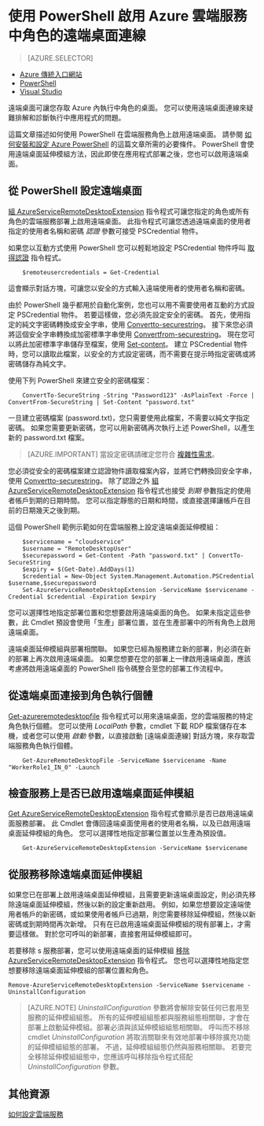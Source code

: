 <properties 
pageTitle="使用 PowerShell 啟用 Azure 雲端服務中角色的遠端桌面連線" 
description="如何使用 PowerShell 設定的 Azure 雲端服務應用程式以允許遠端桌面連線" 
services="cloud-services" 
documentationCenter="" 
authors="sbtron" 
manager="timlt" 
editor=""/>
<tags 
ms.service="cloud-services" 
ms.workload="tbd" 
ms.tgt_pltfrm="na" 
ms.devlang="na" 
ms.topic="article" 
ms.date="09/17/2015" 
ms.author="saurabh"/>

# 使用 PowerShell 啟用 Azure 雲端服務中角色的遠端桌面連線

>[AZURE.SELECTOR]
- [Azure 傳統入口網站](cloud-services-role-enable-remote-desktop.md)
- [PowerShell](cloud-services-role-enable-remote-desktop-powershell.md)
- [Visual Studio](https://msdn.microsoft.com/library/gg443832.aspx)


遠端桌面可讓您存取 Azure 內執行中角色的桌面。 您可以使用遠端桌面連線來疑難排解和診斷執行中應用程式的問題。 

這篇文章描述如何使用 PowerShell 在雲端服務角色上啟用遠端桌面。 請參閱 [如何安裝和設定 Azure PowerShell](powershell-install-configure.md) 的這篇文章所需的必要條件。 PowerShell 會使用遠端桌面延伸模組方法，因此即使在應用程式部署之後，您也可以啟用遠端桌面。 


## 從 PowerShell 設定遠端桌面

 [組 AzureServiceRemoteDesktopExtension](https://msdn.microsoft.com/library/azure/dn495117.aspx) 指令程式可讓您指定的角色或所有角色的雲端服務部署上啟用遠端桌面。 此指令程式可讓您透過遠端桌面的使用者指定的使用者名稱和密碼 *認證* 參數可接受 PSCredential 物件。

如果您以互動方式使用 PowerShell 您可以輕鬆地設定 PSCredential 物件呼叫 [取得認證](https://technet.microsoft.com/library/hh849815.aspx) 指令程式。 

```
    $remoteusercredentials = Get-Credential
```

這會顯示對話方塊，可讓您以安全的方式輸入遠端使用者的使用者名稱和密碼。 

由於 PowerShell 幾乎都用於自動化案例，您也可以用不需要使用者互動的方式設定 PSCredential 物件。 若要這樣做，您必須先設定安全的密碼。 首先，使用指定的純文字密碼轉換成安全字串，使用 [Convertto-securestring](https://technet.microsoft.com/library/hh849818.aspx)。 接下來您必須將這個安全字串轉換成加密標準字串使用 [Convertfrom-securestring](https://technet.microsoft.com/library/hh849814.aspx)。 現在您可以將此加密標準字串儲存至檔案，使用 [Set-content](https://technet.microsoft.com/library/ee176959.aspx)。 建立 PSCredential 物件時，您可以讀取此檔案，以安全的方式設定密碼，而不需要在提示時指定密碼或將密碼儲存為純文字。 

使用下列 PowerShell 來建立安全的密碼檔案：  

```
    ConvertTo-SecureString -String "Password123" -AsPlainText -Force | ConvertFrom-SecureString | Set-Content "password.txt"
``` 

一旦建立密碼檔案 (password.txt)，您只需要使用此檔案，不需要以純文字指定密碼。 如果您需要更新密碼，您可以用新密碼再次執行上述 PowerShell，以產生新的 password.txt 檔案。 

>[AZURE.IMPORTANT] 當設定密碼請確定您符合 [複雜性需求](https://technet.microsoft.com/library/cc786468.aspx)。 

您必須從安全的密碼檔案建立認證物件讀取檔案內容，並將它們轉換回安全字串，使用 [Convertto-securestring](https://technet.microsoft.com/library/hh849818.aspx)。 除了認證之外 [組 AzureServiceRemoteDesktopExtension](https://msdn.microsoft.com/library/azure/dn495117.aspx) 指令程式也接受 *到期* 參數指定的使用者帳戶到期的日期時間。 您可以指定靜態的日期和時間，或直接選擇讓帳戶在目前的日期幾天之後到期。

這個 PowerShell 範例示範如何在雲端服務上設定遠端桌面延伸模組：   

```
    $servicename = "cloudservice"
    $username = "RemoteDesktopUser"
    $securepassword = Get-Content -Path "password.txt" | ConvertTo-SecureString
    $expiry = $(Get-Date).AddDays(1)
    $credential = New-Object System.Management.Automation.PSCredential $username,$securepassword
    Set-AzureServiceRemoteDesktopExtension -ServiceName $servicename -Credential $credential -Expiration $expiry 
```
您可以選擇性地指定部署位置和您想要啟用遠端桌面的角色。 如果未指定這些參數，此 Cmdlet 預設會使用「生產」部署位置，並在生產部署中的所有角色上啟用遠端桌面。 

遠端桌面延伸模組與部署相關聯。 如果您已經為服務建立新的部署，則必須在新的部署上再次啟用遠端桌面。 如果您想要在您的部署上一律啟用遠端桌面，應該考慮將啟用遠端桌面的 PowerShell 指令碼整合至您的部署工作流程中。


## 從遠端桌面連接到角色執行個體
 [Get-azureremotedesktopfile](https://msdn.microsoft.com/library/azure/dn495261.aspx) 指令程式可以用來遠端桌面，您的雲端服務的特定角色執行個體。 您可以使用 *LocalPath* 參數，cmdlet 下載 RDP 檔案儲存在本機，或者您可以使用 *啟動* 參數，以直接啟動 [遠端桌面連線] 對話方塊，來存取雲端服務角色執行個體。

```
    Get-AzureRemoteDesktopFile -ServiceName $servicename -Name "WorkerRole1_IN_0" -Launch
```


## 檢查服務上是否已啟用遠端桌面延伸模組 
 [Get AzureServiceRemoteDesktopExtension](https://msdn.microsoft.com/library/azure/dn495261.aspx) 指令程式會顯示是否已啟用遠端桌面服務部署。 此 Cmdlet 會傳回遠端桌面使用者的使用者名稱，以及已啟用遠端桌面延伸模組的角色。 您可以選擇性地指定部署位置並以生產為預設值。

```
    Get-AzureServiceRemoteDesktopExtension -ServiceName $servicename
```

## 從服務移除遠端桌面延伸模組 
如果您已在部署上啟用遠端桌面延伸模組，且需要更新遠端桌面設定，則必須先移除遠端桌面延伸模組，然後以新的設定重新啟用。 例如，如果您想要設定遠端使用者帳戶的新密碼，或如果使用者帳戶已過期，則您需要移除延伸模組，然後以新密碼或到期時間再次新增。 只有在已啟用遠端桌面延伸模組的現有部署上，才需要這樣做。 對於您可呼叫的新部署，直接套用延伸模組即可。

若要移除 s 服務部署，您可以使用遠端桌面的延伸模組 [移除 AzureServiceRemoteDesktopExtension](https://msdn.microsoft.com/library/azure/dn495280.aspx) 指令程式。 您也可以選擇性地指定您想要移除遠端桌面延伸模組的部署位置和角色。 

```
Remove-AzureServiceRemoteDesktopExtension -ServiceName $servicename -UninstallConfiguration

```  

>[AZURE.NOTE]  *UninstallConfiguration* 參數將會解除安裝任何已套用至服務的延伸模組組態。 所有的延伸模組組態都與服務組態相關聯，才會在部署上啟動延伸模組。部署必須與該延伸模組組態相關聯。 呼叫而不移除 cmdlet *UninstallConfiguration* 將取消關聯來有效地部署中移除擴充功能的延伸模組組態的部署。 不過，延伸模組組態仍然與服務相關聯。 若要完全移除延伸模組組態中，您應該呼叫移除指令程式搭配 *UninstallConfiguration* 參數。 



## 其他資源

[如何設定雲端服務](cloud-services-how-to-configure.md)

